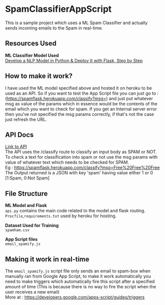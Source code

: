 # SpamClassifierAppScript
This is a sample project which uses a ML Spam Classifier and actually sends incoming emails to the Spam in real-time.

## Resources Used
**ML Classifier Model Used**\
[Develop a NLP Model in Python & Deploy It with Flask, Step by Step](https://towardsdatascience.com/develop-a-nlp-model-in-python-deploy-it-with-flask-step-by-step-744f3bdd7776)



## How to make it work?
I have used the ML model specified above and hosted it on heroku to be used as an API.
So if you want to test the App Script file you can just go to : (https://spamflask.herokuapp.com/classify?msg=) 
and just put whatever msg as value of the params which in essence would be the contents of the email which you 
want to check for spam. If you get an Internal server error then you've not specified the msg params correctly,
if that's not the case just refresh the URL.


## API Docs
[Link to API](https://spamclassi.herokuapp.com/classify?msg=Enter%20Your%20Spam%20Checking%20Body%20Here)\
The API uses the /classify route to classify an input body as SPAM or NOT.
To check a text for classification into spam or not use the msg params with value of whatever text which needs to be
checked for SPAM.\
Eg : https://spamflask.herokuapp.com/classify?msg=Free%20Free%20Free \
The Output returned is a JSON with key 'spam' having value either 1 or 0 [1:Spam, 0:Not Spam]

## File Structure
**ML Model and Flask**\
`api.py` contains the main code related to the model and flask routing.\
`Procfile`,`requirements.txt` used by heroku for hosting.

**Dataset Used for Training**\
`spamham.csv`

**App Script files**\
`email_spamify.js`

## Making it work in real-time
The `email_spamify.js` script file only sends an email to spam-box when manually ran from Google App Script, to make it work automatically you need to make triggers
which automatically fire this script after a specified amount of time (This is because there is no way to fire the script when the user receives a new email)\
More at : https://developers.google.com/apps-script/guides/triggers





